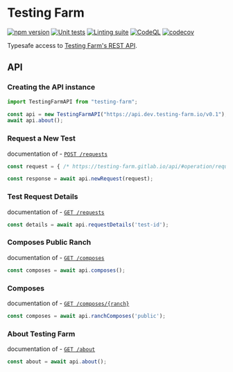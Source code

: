 # Testing Farm

[![npm version][npm-status]][npm] [![Unit tests][test-status]][test] [![Linting suite][lint-status]][lint] [![CodeQL][codeql-status]][codeql] [![codecov][codecov-status]][codecov]

[npm]: https://www.npmjs.com/package/testing-farm
[npm-status]: https://badgen.net/npm/v/testing-farm

[test]: https://github.com/redhat-plumbers-in-action/testing-farm/actions/workflows/tests.yml
[test-status]: https://github.com/redhat-plumbers-in-action/testing-farm/actions/workflows/tests.yml/badge.svg

[lint]: https://github.com/redhat-plumbers-in-action/testing-farm/actions/workflows/lint.yml
[lint-status]: https://github.com/redhat-plumbers-in-action/testing-farm/actions/workflows/lint.yml/badge.svg

[codeql]: https://github.com/redhat-plumbers-in-action/testing-farm/actions/workflows/codeql-analysis.yml
[codeql-status]: https://github.com/redhat-plumbers-in-action/testing-farm/actions/workflows/codeql-analysis.yml/badge.svg

[codecov]: https://app.codecov.io/gh/redhat-plumbers-in-action/testing-farm
[codecov-status]: https://codecov.io/github/redhat-plumbers-in-action/testing-farm/branch/main/graph/badge.svg?token=EqTfXgwKz2

Typesafe access to [Testing Farm's REST API](https://testing-farm.gitlab.io/api/).

## API

### Creating the API instance

```typescript
import TestingFarmAPI from "testing-farm";

const api = new TestingFarmAPI("https://api.dev.testing-farm.io/v0.1");
await api.about();
```

### Request a New Test

documentation of - [`POST /requests`](https://testing-farm.gitlab.io/api/#operation/requestsPost)

```typescript
const request = { /* https://testing-farm.gitlab.io/api/#operation/requestsPost */ }

const response = await api.newRequest(request);
```

### Test Request Details

documentation of - [`GET /requests`](https://testing-farm.gitlab.io/api/#operation/requestsGet)

```typescript
const details = await api.requestDetails('test-id');
```

### Composes Public Ranch

documentation of - [`GET /composes`](https://testing-farm.gitlab.io/api/#operation/composesGetPublic)

```typescript
const composes = await api.composes();
```

### Composes

documentation of - [`GET /composes/{ranch}`](https://testing-farm.gitlab.io/api/#operation/composesGet)

```typescript
const composes = await api.ranchComposes('public');
```

### About Testing Farm

documentation of - [`GET /about`](https://testing-farm.gitlab.io/api/#operation/aboutGet)

```typescript
const about = await api.about();
```
